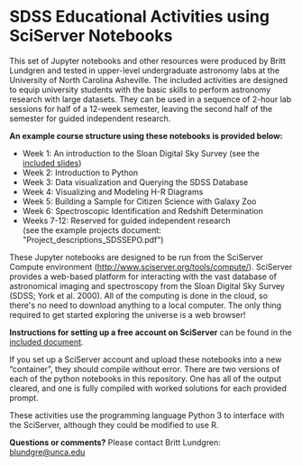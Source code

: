 # SDSS Educational Activities using SciServer Notebooks

This set of Jupyter notebooks and other resources were produced by Britt Lundgren and tested in upper-level undergraduate astronomy labs at the University of North Carolina Asheville.  The included activities are designed to equip university students with the basic skills to perform astronomy research with large datasets. They can be used in a sequence of 2-hour lab sessions for half of a 12-week semester, leaving the second half of the semester for guided independent research.  

**An example course structure using these notebooks is provided below:**

- Week 1: An introduction to the Sloan Digital Sky Survey 
             (see the [included slides](SciServer_notebooks/Week1_SDSSintro_brief.pdf))
- Week 2: Introduction to Python
- Week 3: Data visualization and Querying the SDSS Database
- Week 4: Visualizing and Modeling H-R Diagrams
- Week 5: Building a Sample for Citizen Science with Galaxy Zoo
- Week 6: Spectroscopic Identification and Redshift Determination
- Weeks 7-12: Reserved for guided independent research  
              (see the example projects document: "Project_descriptions_SDSSEPO.pdf")


These Jupyter notebooks are designed to be run from the SciServer Compute environment (http://www.sciserver.org/tools/compute/). SciServer provides a web-based platform for interacting with the vast database of astronomical imaging and spectroscopy from the Sloan Digital Sky Survey (SDSS; York et al. 2000).  All of the computing is done in the cloud, so there's no need to download anything to a local computer.  The only thing required to get started exploring the universe is a web browser! 

**Instructions for setting up a free account on SciServer** can be found in the [included document](SciServer_registration_instructions.pdf).

If you set up a SciServer account and upload these notebooks into a new “container”, they should compile without error.  There are two versions of each of the python notebooks in this repository. One has all of the output cleared, and one is fully compiled with worked solutions for each provided prompt. 

These activities use the programming language Python 3 to interface with the SciServer, although they could be modified to use R. 

**Questions or comments?**  Please contact Britt Lundgren: blundgre@unca.edu
